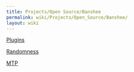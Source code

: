 ```yaml
---
title: Projects/Open Source/Banshee
permalink: wiki/Projects/Open_Source/Banshee/
layout: wiki
---
```


[Plugins](/wiki/Projects/Open_Source/Banshee/Plugins "wikilink")

[Randomness](/wiki/Projects/Open_Source/Banshee/Randomness "wikilink")

[MTP](/wiki/Projects/Open_Source/Banshee/MTP "wikilink")
